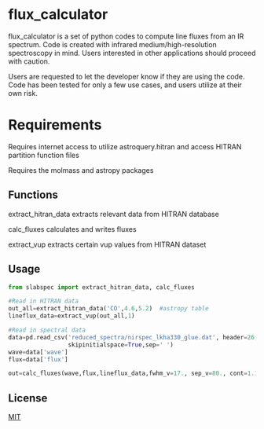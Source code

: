 # flux_calculator
flux_calculator is a set of python codes to compute line fluxes from an IR spectrum.
Code is created with infrared medium/high-resolution spectroscopy in mind.  Users interested
in other applications should proceed with caution.

Users are requested to let the developer know if they are using the code.  Code has been
tested for only a few use cases, and users utilize at their own risk.

# Requirements
Requires internet access to utilize astroquery.hitran and access HITRAN partition function files

Requires the molmass and astropy packages

## Functions
extract_hitran_data extracts relevant data from HITRAN database

calc_fluxes calculates and writes fluxes

extract_vup extracts certain vup values from HITRAN dataset
## Usage

```python
from slabspec import extract_hitran_data, calc_fluxes

#Read in HITRAN data
out_all=extract_hitran_data('CO',4.6,5.2)  #astropy table
lineflux_data=extract_vup(out_all,1)

#Read in spectral data
data=pd.read_csv('reduced_spectra/nirspec_lkha330_glue.dat', header=26,names=['wave','flux'],
                 skipinitialspace=True,sep=' ')
wave=data['wave']
flux=data['flux']

out=calc_fluxes(wave,flux,lineflux_data,fwhm_v=17., sep_v=80., cont=1.12,vet_fits=False, plot=True, v_dop=15.)
```

## License
[MIT](https://choosealicense.com/licenses/mit/)

